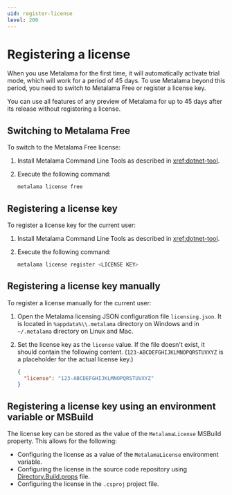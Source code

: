 ```yaml
---
uid: register-license
level: 200
---
```


# Registering a license

When you use Metalama for the first time, it will automatically activate trial mode, which will work for a period of 45 days. To use Metalama beyond this period, you need to switch to Metalama Free or register a license key.

You can use all features of any preview of Metalama for up to 45 days after its release without registering a license.

## Switching to Metalama Free

To switch to the Metalama Free license:

1. Install Metalama Command Line Tools as described in <xref:dotnet-tool>.
2. Execute the following command:

   ```powershell
   metalama license free
   ```

## Registering a license key

To register a license key for the current user:

1. Install Metalama Command Line Tools as described in <xref:dotnet-tool>.
2. Execute the following command:

   ```powershell
   metalama license register <LICENSE KEY>
   ```

## Registering a license key manually

To register a license manually for the current user:

1. Open the Metalama licensing JSON configuration file `licensing.json`. It is located in `%appdata%\\.metalama` directory on Windows and in `~/.metalama` directory on Linux and Mac.
2. Set the license key as the `license` value. If the file doesn't exist, it should contain the following content. (`123-ABCDEFGHIJKLMNOPQRSTUVXYZ` is a placeholder for the actual license key.)

   ```json
   {
     "license": "123-ABCDEFGHIJKLMNOPQRSTUVXYZ"
   }
   ```

## Registering a license key using an environment variable or MSBuild

The license key can be stored as the value of the `MetalamaLicense` MSBuild property. This allows for the following:

- Configuring the license as a value of the `MetalamaLicense` environment variable.
- Configuring the license in the source code repository using [Directory.Build.props](https://learn.microsoft.com/en-us/visualstudio/msbuild/customize-your-build?view=vs-2022#directorybuildprops-and-directorybuildtargets) file.
- Configuring the license in the `.csproj` project file.

